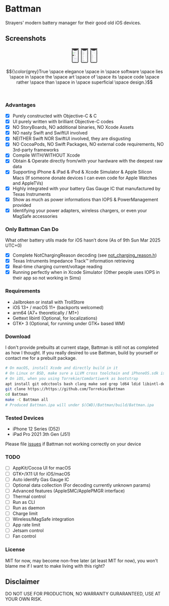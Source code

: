 # Battman
Strayers' modern battery manager for their good old iOS devices.

## Screenshots
<div style="width:20%; margin: auto;" align="middle">
<img src="Screenshots/Main.png?raw=true" alt="Battman Main Demo" width="25%" height="25%" />
<img src="Screenshots/Gas Gauge.png?raw=true" alt="Battman Gas Gauge Demo" width="25%" height="25%" />
<img src="Screenshots/Adapter.png?raw=true" alt="Battman Adapter Demo" width="25%" height="25%" />
</div>

$${\color{grey}True \space elegance \space in \space software \space lies \space in \space the \space art \space of \space its \space code \space rather \space than \space in \space superficial \space design.}$$

<br />

### Advantages
- [x] Purely constructed with Objective-C & C
- [x] UI purely written with brilliant Objective-C codes
- [x] NO StoryBoards, NO additional binaries, NO Xcode Assets
- [x] NO nasty Swift and SwiftUI involved
- [x] NEITHER Swift NOR SwiftUI involved, they are disgusting
- [x] NO CocoaPods, NO Swift Packages, NO external code requirements, NO 3rd-party frameworks
- [x] Compile WITH/WITHOUT Xcode
- [x] Obtain & Operate directly from/with your hardware with the deepest raw data
- [x] Supporting iPhone & iPad & iPod & Xcode Simulator & Apple Silicon Macs (If someone donate devices I can even code for Apple Watches and AppleTVs)
- [x] Highly integrated with your battery Gas Gauge IC that manufactured by Texas Instruments
- [x] Show as much as power informations than IOPS & PowerManagement provided
- [x] Identifying your power adapters, wireless chargers, or even your MagSafe accessories

### Only Battman Can Do

What other battery utils made for iOS hasn’t done
(As of 9th Sun Mar 2025 UTC+0)
- [x] Complete NotChargingReason decoding (see [not_charging_reason.h](Battman/battery_utils/not_charging_reason.h))
- [x] Texas Intruments Impedance Track™ information retrieving
- [x] Real-time charging current/voltage reading
- [x] Running perfectly when in Xcode Simulator (Other people uses IOPS in their app so not working in Sims)

### Requirements

- Jailbroken or install with TrollStore
- iOS 13+ / macOS 11+ (backports welcomed)
- arm64 (A7+ theoretically / M1+)
- Gettext libintl (Optional, for localizations)
- GTK+ 3 (Optional, for running under GTK+ based WM)

### Download

I don't provide prebuilts at current stage, Battman is still not as completed as how I thought. If you really desired to use Battman, build by yourself or contact me for a prebuilt package.

```bash
# On macOS, install Xcode and directly build in it
# On Linux or BSD, make sure a LLVM cross toolchain and iPhoneOS.sdk is prepared, modify Battman/Makefile if needed
# On iOS, when you using Torrekie/Comdartiwerk as bootstrap
apt install git odcctools bash clang make sed grep ld64 ldid libintl-dev iphoneos.sdk
git clone https://https://github.com/Torrekie/Battman
cd Battman
make -C Battman all
# Produced Battman.ipa will under $(CWD)/Battman/build/Battman.ipa
```

### Tested Devices
- iPhone 12 Series (D52)
- iPad Pro 2021 3th Gen (J51)

Please file [issues](../../issues/new) if Battman not working correctly on your device

### TODO
- [ ] AppKit/Cocoa UI for macOS
- [ ] GTK+/X11 UI for iOS/macOS
- [ ] Auto identify Gas Gauge IC
- [ ] Optional data collection (For decoding currently unknown params)
- [ ] Advanced features (AppleSMC/ApplePMGR interface)
- [ ] Thermal control
- [ ] Run as CLI
- [ ] Run as daemon
- [ ] Charge limit
- [ ] Wireless/MagSafe integration
- [ ] App rate limit
- [ ] Jetsam control
- [ ] Fan control

### License

MIT for now, may become non-free later (at least MIT for now), you won't blame me if I want to make living with this right?

## Disclaimer

DO NOT USE FOR PRODUCTION, NO WARRANTY GURARANTEED, USE AT YOUR OWN RISK.
